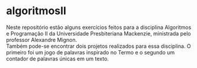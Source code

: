 # algoritmosII

Neste repositório estão alguns exercícios feitos para a disciplina Algoritmos e Programação II da Universidade Presbiteriana Mackenzie, ministrada pelo professor Alexandre Mignon.
<br>
Também pode-se encontrar dois projetos realizados para essa disciplina. O primeiro foi um jogo de palavras inspirado no Termo e o segundo um contador de palavras únicas em um texto.
